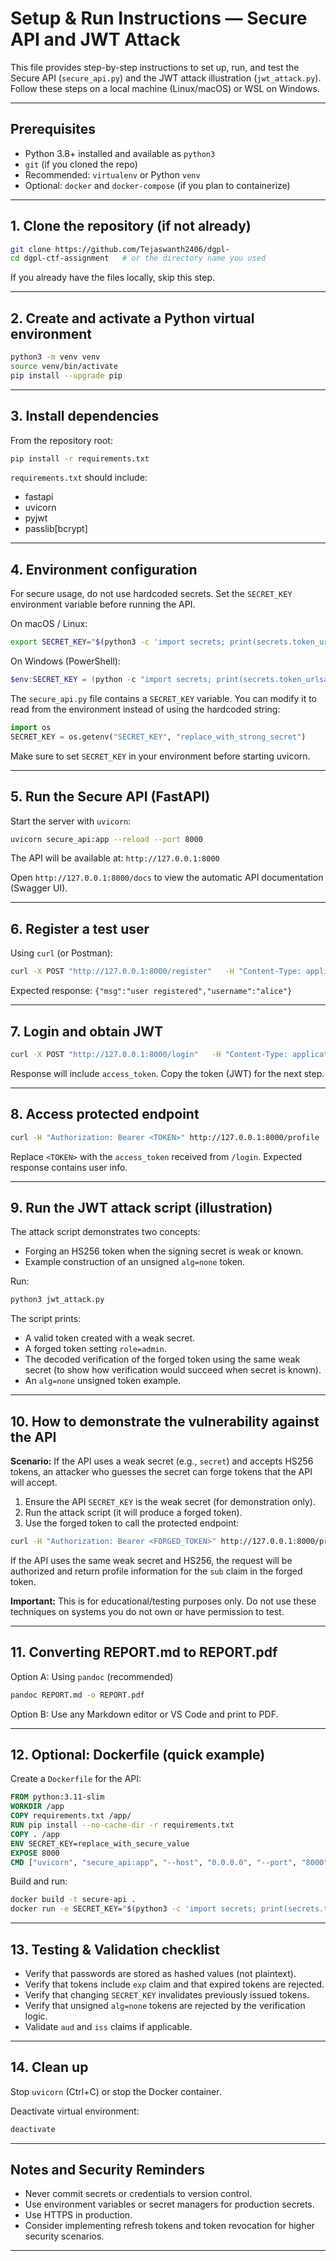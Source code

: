 # Setup & Run Instructions — Secure API and JWT Attack

This file provides step-by-step instructions to set up, run, and test the Secure API (`secure_api.py`) and the JWT attack illustration (`jwt_attack.py`). Follow these steps on a local machine (Linux/macOS) or WSL on Windows.

---

## Prerequisites

- Python 3.8+ installed and available as `python3`
- `git` (if you cloned the repo)
- Recommended: `virtualenv` or Python `venv`
- Optional: `docker` and `docker-compose` (if you plan to containerize)

---

## 1. Clone the repository (if not already)

```bash
git clone https://github.com/Tejaswanth2406/dgpl-
cd dgpl-ctf-assignment   # or the directory name you used
```

If you already have the files locally, skip this step.

---

## 2. Create and activate a Python virtual environment

```bash
python3 -m venv venv
source venv/bin/activate
pip install --upgrade pip
```

---

## 3. Install dependencies

From the repository root:

```bash
pip install -r requirements.txt
```

`requirements.txt` should include:
- fastapi
- uvicorn
- pyjwt
- passlib[bcrypt]

---

## 4. Environment configuration

For secure usage, do not use hardcoded secrets. Set the `SECRET_KEY` environment variable before running the API.

On macOS / Linux:

```bash
export SECRET_KEY="$(python3 -c 'import secrets; print(secrets.token_urlsafe(48))')"
```

On Windows (PowerShell):

```powershell
$env:SECRET_KEY = (python -c "import secrets; print(secrets.token_urlsafe(48))")
```

The `secure_api.py` file contains a `SECRET_KEY` variable. You can modify it to read from the environment instead of using the hardcoded string:

```python
import os
SECRET_KEY = os.getenv("SECRET_KEY", "replace_with_strong_secret")
```

Make sure to set `SECRET_KEY` in your environment before starting uvicorn.

---

## 5. Run the Secure API (FastAPI)

Start the server with `uvicorn`:

```bash
uvicorn secure_api:app --reload --port 8000
```

The API will be available at: `http://127.0.0.1:8000`

Open `http://127.0.0.1:8000/docs` to view the automatic API documentation (Swagger UI).

---

## 6. Register a test user

Using `curl` (or Postman):

```bash
curl -X POST "http://127.0.0.1:8000/register"   -H "Content-Type: application/json"   -d '{"username":"alice","email":"alice@example.com","password":"StrongPassw0rd!"}'
```

Expected response: `{"msg":"user registered","username":"alice"}`

---

## 7. Login and obtain JWT

```bash
curl -X POST "http://127.0.0.1:8000/login"   -H "Content-Type: application/json"   -d '{"username":"alice","password":"StrongPassw0rd!"}'
```

Response will include `access_token`. Copy the token (JWT) for the next step.

---

## 8. Access protected endpoint

```bash
curl -H "Authorization: Bearer <TOKEN>" http://127.0.0.1:8000/profile
```

Replace `<TOKEN>` with the `access_token` received from `/login`. Expected response contains user info.

---

## 9. Run the JWT attack script (illustration)

The attack script demonstrates two concepts:
- Forging an HS256 token when the signing secret is weak or known.
- Example construction of an unsigned `alg=none` token.

Run:

```bash
python3 jwt_attack.py
```

The script prints:
- A valid token created with a weak secret.
- A forged token setting `role=admin`.
- The decoded verification of the forged token using the same weak secret (to show how verification would succeed when secret is known).
- An `alg=none` unsigned token example.

---

## 10. How to demonstrate the vulnerability against the API

**Scenario:** If the API uses a weak secret (e.g., `secret`) and accepts HS256 tokens, an attacker who guesses the secret can forge tokens that the API will accept.

1. Ensure the API `SECRET_KEY` is the weak secret (for demonstration only).
2. Run the attack script (it will produce a forged token).
3. Use the forged token to call the protected endpoint:

```bash
curl -H "Authorization: Bearer <FORGED_TOKEN>" http://127.0.0.1:8000/profile
```

If the API uses the same weak secret and HS256, the request will be authorized and return profile information for the `sub` claim in the forged token.

**Important:** This is for educational/testing purposes only. Do not use these techniques on systems you do not own or have permission to test.

---

## 11. Converting REPORT.md to REPORT.pdf

Option A: Using `pandoc` (recommended)

```bash
pandoc REPORT.md -o REPORT.pdf
```

Option B: Use any Markdown editor or VS Code and print to PDF.

---

## 12. Optional: Dockerfile (quick example)

Create a `Dockerfile` for the API:

```Dockerfile
FROM python:3.11-slim
WORKDIR /app
COPY requirements.txt /app/
RUN pip install --no-cache-dir -r requirements.txt
COPY . /app
ENV SECRET_KEY=replace_with_secure_value
EXPOSE 8000
CMD ["uvicorn", "secure_api:app", "--host", "0.0.0.0", "--port", "8000"]
```

Build and run:

```bash
docker build -t secure-api .
docker run -e SECRET_KEY="$(python3 -c 'import secrets; print(secrets.token_urlsafe(48))')" -p 8000:8000 secure-api
```

---

## 13. Testing & Validation checklist

- Verify that passwords are stored as hashed values (not plaintext).
- Verify that tokens include `exp` claim and that expired tokens are rejected.
- Verify that changing `SECRET_KEY` invalidates previously issued tokens.
- Verify that unsigned `alg=none` tokens are rejected by the verification logic.
- Validate `aud` and `iss` claims if applicable.

---

## 14. Clean up

Stop `uvicorn` (Ctrl+C) or stop the Docker container.

Deactivate virtual environment:

```bash
deactivate
```

---

## Notes and Security Reminders

- Never commit secrets or credentials to version control.
- Use environment variables or secret managers for production secrets.
- Use HTTPS in production.
- Consider implementing refresh tokens and token revocation for higher security scenarios.

---


